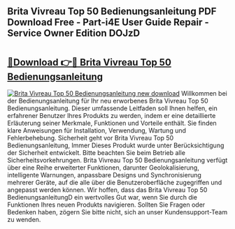 ## Brita Vivreau Top 50 Bedienungsanleitung PDF Download Free - Part-i4E User Guide Repair - Service Owner Edition DOJzD

# <h2><a href="http://df1bfb7.blite.top/?on=Brita+Vivreau+Top+50+Bedienungsanleitung">🔗Download 👉🔴 Brita Vivreau Top 50 Bedienungsanleitung</a></h2>

[![Brita Vivreau Top 50 Bedienungsanleitung new download](https://i.imgur.com/lujVjoI.png)](http://df1bfb7.blite.top/?on=Brita+Vivreau+Top+50+Bedienungsanleitung)
Willkommen bei der Bedienungsanleitung für Ihr neu erworbenes Brita Vivreau Top 50 Bedienungsanleitung. Dieser umfassende Leitfaden soll Ihnen helfen, ein erfahrener Benutzer Ihres Produkts zu werden, indem er eine detaillierte Erläuterung seiner Merkmale, Funktionen und Vorteile enthält. Sie finden klare Anweisungen für Installation, Verwendung, Wartung und Fehlerbehebung. Sicherheit geht vor Brita Vivreau Top 50 Bedienungsanleitung, Immer Dieses Produkt wurde unter Berücksichtigung der Sicherheit entwickelt. Bitte beachten Sie beim Betrieb alle Sicherheitsvorkehrungen. Brita Vivreau Top 50 Bedienungsanleitung verfügt über eine Reihe erweiterter Funktionen, darunter Geolokalisierung, intelligente Warnungen, anpassbare Designs und Synchronisierung mehrerer Geräte, auf die alle über die Benutzeroberfläche zugegriffen und angepasst werden können. Wir hoffen, dass das Brita Vivreau Top 50 BedienungsanleitungD ein wertvolles Gut war, wenn Sie durch die Funktionen Ihres neuen Produkts navigieren. Sollten Sie Fragen oder Bedenken haben, zögern Sie bitte nicht, sich an unser Kundensupport-Team zu wenden.
